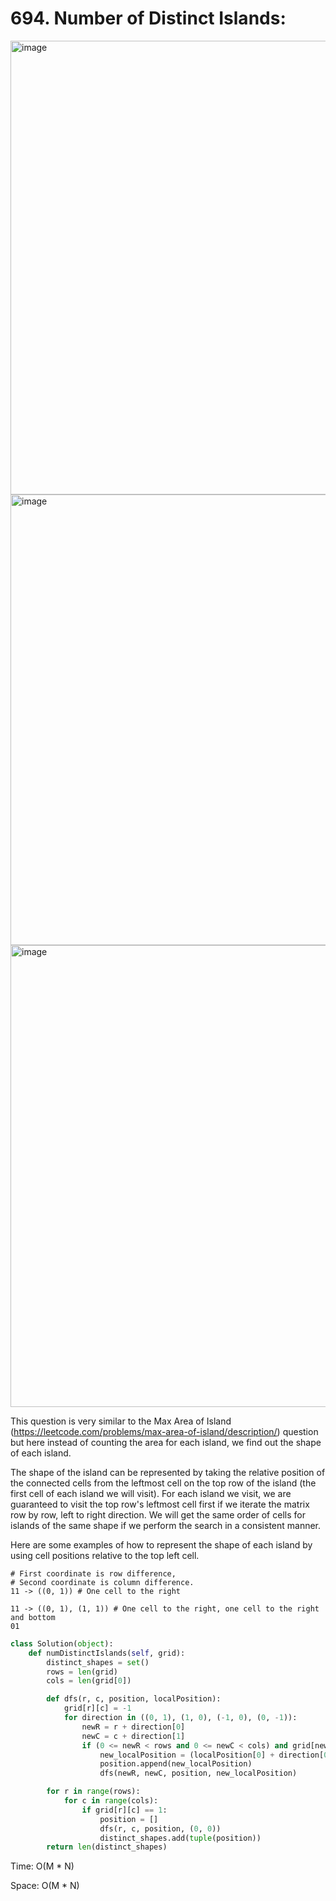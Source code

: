# 694. Number of Distinct Islands:

<img width="726" alt="image" src="https://user-images.githubusercontent.com/35987583/168450567-d3ebd34a-85c7-4c68-8618-755711acef53.png">
<img width="721" alt="image" src="https://user-images.githubusercontent.com/35987583/168450578-0c45468a-d95a-4f3a-87a3-f8ed08ab3cf1.png">
<img width="739" alt="image" src="https://user-images.githubusercontent.com/35987583/168450582-541e68e1-a33d-4800-b7c9-ab146ed1a4de.png">


This question is very similar to the Max Area of Island (https://leetcode.com/problems/max-area-of-island/description/) question but here instead of counting the area for each island, we find out the shape of each island.

The shape of the island can be represented by taking the relative position of the connected cells from the leftmost cell on the top row of the island (the first cell of each island we will visit). For each island we visit, we are guaranteed to visit the top row's leftmost cell first if we iterate the matrix row by row, left to right direction. We will get the same order of cells for islands of the same shape if we perform the search in a consistent manner.

Here are some examples of how to represent the shape of each island by using cell positions relative to the top left cell.

```
# First coordinate is row difference, 
# Second coordinate is column difference.
11 -> ((0, 1)) # One cell to the right

11 -> ((0, 1), (1, 1)) # One cell to the right, one cell to the right and bottom
01
```

```python
class Solution(object):
    def numDistinctIslands(self, grid):
        distinct_shapes = set()
        rows = len(grid)
        cols = len(grid[0])

        def dfs(r, c, position, localPosition):
            grid[r][c] = -1
            for direction in ((0, 1), (1, 0), (-1, 0), (0, -1)):
                newR = r + direction[0]
                newC = c + direction[1]
                if (0 <= newR < rows and 0 <= newC < cols) and grid[newR][newC] == 1:
                    new_localPosition = (localPosition[0] + direction[0], localPosition[1] + direction[1])
                    position.append(new_localPosition)
                    dfs(newR, newC, position, new_localPosition)

        for r in range(rows):
            for c in range(cols):
                if grid[r][c] == 1:
                    position = []
                    dfs(r, c, position, (0, 0))
                    distinct_shapes.add(tuple(position))
        return len(distinct_shapes)
```


Time: O(M * N)

Space: O(M * N)
